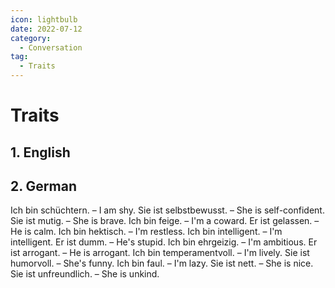 ```yaml
---
icon: lightbulb
date: 2022-07-12
category:
  - Conversation
tag:
  - Traits
---
```

# Traits
   
<!-- more -->
## 1. English

## 2. German
Ich bin schüchtern. – I am shy.
Sie ist selbstbewusst. – She is self-confident.
Sie ist mutig. – She is brave.
Ich bin feige. – I'm a coward.
Er ist gelassen. – He is calm.
Ich bin hektisch. – I'm restless.
Ich bin intelligent. – I'm intelligent.
Er ist dumm. – He's stupid.
Ich bin ehrgeizig. – I'm ambitious.
Er ist arrogant. – He is arrogant.
Ich bin temperamentvoll. – I'm lively.
Sie ist humorvoll. – She's funny.
Ich bin faul. – I'm lazy.
Sie ist nett. – She is nice.
Sie ist unfreundlich. – She is unkind.